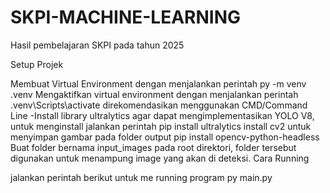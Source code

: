 # SKPI-MACHINE-LEARNING
Hasil pembelajaran SKPI pada tahun 2025

Setup Projek

Membuat Virtual Environment dengan menjalankan perintah
py -m venv .venv
Mengaktifkan virtual environment dengan menjalankan perintah
.venv\Scripts\activate direkomendasikan menggunakan CMD/Command Line -Install library ultralytics agar dapat mengimplementasikan YOLO V8, untuk menginstall jalankan perintah pip install ultralytics
install cv2 untuk menyimpan gambar pada folder output
pip install opencv-python-headless
Buat folder bernama input_images pada root direktori, folder tersebut digunakan untuk menampung image yang akan di deteksi.
Cara Running

jalankan perintah berikut untuk me running program
py main.py
